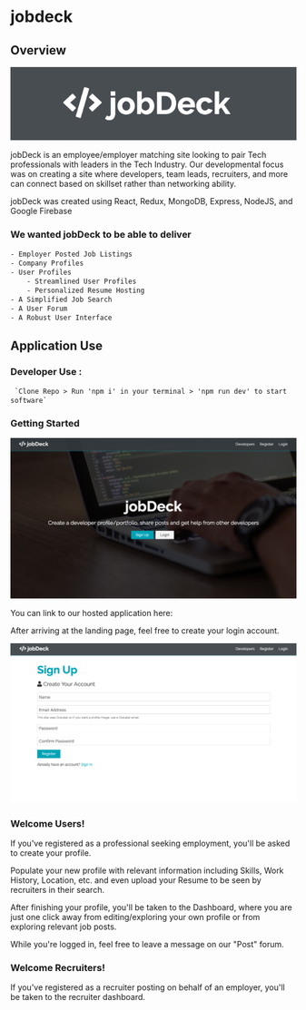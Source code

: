 # jobdeck

## Overview

![jobDeck Logo](readmeMisc/logo.png)



jobDeck is an employee/employer matching site looking to pair Tech professionals with leaders in the Tech Industry. Our developmental focus was on creating a site where developers, team leads, recruiters, and more can connect based on skillset rather than networking ability.

jobDeck was created using React, Redux, MongoDB, Express, NodeJS, and Google Firebase 

### We wanted jobDeck to be able to deliver
    - Employer Posted Job Listings
    - Company Profiles
    - User Profiles
        - Streamlined User Profiles
        - Personalized Resume Hosting
    - A Simplified Job Search
    - A User Forum
    - A Robust User Interface

## Application Use

 ### Developer Use : 
     `Clone Repo > Run 'npm i' in your terminal > 'npm run dev' to start software`

### Getting Started

![landing page](readmeMisc/landingPage.png)

You can link to our hosted application here: 

After arriving at the landing page, feel free to create your login account.

![create profile](readmeMisc/signup.png)

### Welcome Users!


If you've registered as a professional seeking employment, you'll be asked to create your profile.

Populate your new profile with relevant information including Skills, Work History, Location, etc. and even upload your Resume to be seen by recruiters in their search.

After finishing your profile, you'll be taken to the Dashboard, where you are just one click away from editing/exploring your own profile or from exploring relevant job posts.

While you're logged in, feel free to leave a message on our "Post" forum.

### Welcome Recruiters!

If you've registered as a recruiter posting on behalf of an employer, you'll be taken to the recruiter dashboard.